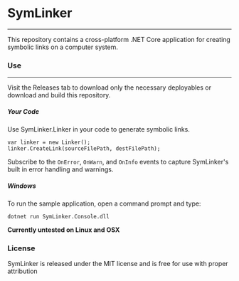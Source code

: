 # SymLinker
---
This repository contains a cross-platform .NET Core application for creating symbolic links on a computer system.

### Use
---
Visit the Releases tab to download only the necessary deployables or download and build this repository. 

##### Your Code
Use SymLinker.Linker in your code to generate symbolic links. 

```
var linker = new Linker();
linker.CreateLink(sourceFilePath, destFilePath);
```

Subscribe to the ```OnError```, ```OnWarn```, and ```OnInfo``` events to capture SymLinker's built in error handling and warnings.

##### Windows
To run the sample application, open a command prompt and type:
```
dotnet run SymLinker.Console.dll 
```

**Currently untested on Linux and OSX**

### License
SymLinker is released under the MIT license and is free for use with proper attribution
